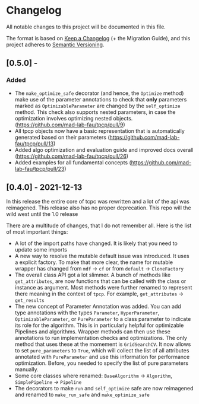 # Changelog
All notable changes to this project will be documented in this file.

The format is based on [Keep a Changelog](https://keepachangelog.com/en/1.0.0/) (+ the Migration Guide),
and this project adheres to [Semantic Versioning](https://semver.org/spec/v2.0.0.html).

## [0.5.0] - 

### Added

- The `make_optimize_safe` decorator (and hence, the `Optimize` method) make use of the parameter annotations to check 
  that **only** parameters marked as `OptimizableParameter` are changed by the `self_optimize` method.
  This check also supports nested parameters, in case the optimization involves optimizing nested objects.
  (https://github.com/mad-lab-fau/tpcp/pull/9)
- All tpcp objects now have a basic representation that is automatically generated based on their parameters
  (https://github.com/mad-lab-fau/tpcp/pull/13)
- Added algo optimization and evaluation guide and improved docs overall
  (https://github.com/mad-lab-fau/tpcp/pull/26)
- Added examples for all fundamental concepts
  (https://github.com/mad-lab-fau/tpcp/pull/23)

## [0.4.0] - 2021-12-13

In this release the entire core of tcpc was rewritten and a lot of the api was reimagened.
This release also has no proper deprecation.
This repo will the wild west until the 1.0 release

There are a multitude of changes, that I do not remember all.
Here is the list of most important things:

- A lot of the import paths have changed. It is likely that you need to update some imports
- A new way to resolve the mutable default issue was introduced. It uses a explicit factory.
  To make that more clear, the name for mutable wrapper has changed from `mdf` -> `cf` or from `default` -> `CloneFactory`
- The overall class API got a lot slimmer. A bunch of methods like `get_attributes`, are now functions that can be 
  called with the class or instance as argument.
  Most methods were further renamed to represent there meaning in the context of `tpcp`.
  For example, `get_attributes` -> `get_results`
- The new concept of Parameter Annotation was added.
  You can add type annotations with the types `Parameter`, `HyperParameter`, `OptimizableParameter`, or `PureParameter`
  to a class parameter to indicate its role for the algorithm.
  This is in particularly helpful for optimizable Pipelines and algorithms.
  Wrapper methods can then use these annotations to run implementation checks and optimizations.
  The only method that uses these at the momement is `GridSearchCV`.
  It now allows to set `pure_parameters` to `True`, which will collect the list of all attributes annotated with
  `PureParameter` and use this information for performance optimization.
  Before, you needed to specify the list of pure parameters manually.
- Some core classes where renamed: `BaseAlgorithm` -> `Algorithm`, `SimplePipeline` -> `Pipeline`
- The decorators to make `run` and `self_optimize` safe are now reimagened and renamed to `make_run_safe` and 
  `make_optimize_safe`